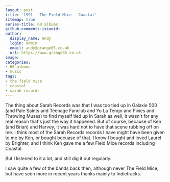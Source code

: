 ```yaml
---
layout: post
title: '1991 - The Field Mice - Coastal'
sitemap: true
series-title: 60 albums: 
github-comments-issueid:
author:
  display_name: Andy
  login: admin
  email: andy@grange85.co.uk
  url: https://www.grange85.co.uk
image:
categories:
- 60 albums
- music
tags:
- the field mice
- coastal
- sarah records
---
```

The thing about Sarah Records was that I was too tied up in Galaxie 500 (and Pale Saints and Teenage Fanclub and Yo La Tengo and Pixies and Throwing Muses) to find myself tied up in Sarah as well, it wasn't for any real reason that's just the way it happened. But of course, because of Ken (and Brian) and Harvey, it was hard not to have that scene rubbing off on me. I think most of the Sarah Records records I have might have been given to me by Ken, or bought becuase of that. I know I bought and loved Laurel by Brighter, and I think Ken gave me a few Field Mice records including Coastal.

But I listened to it a lot, and still dig it out regularly.

I saw quite a few of the bands back then, although never The Field Mice, but have seen more in recent years thanks mainly to Indietracks.
